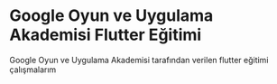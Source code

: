 # Google Oyun ve Uygulama Akademisi Flutter Eğitimi
Google Oyun ve Uygulama Akademisi tarafından verilen flutter eğitimi çalışmalarım
